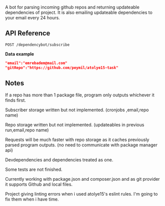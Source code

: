 A bot for parsing incoming github repos and returning updateable dependencies of project. It is also emailing updateable dependencies to your email every 24 hours.

## API Reference

`POST /dependencybot/subscribe`

**Data example**

```json
"email":"emrebadem@mail.com"
"gitRepo":"https://github.com/peymil/atolye15-task"
```

## Notes

If a repo has more than 1 package file, program only outputs whichever it finds first.

Subscriber storage written but not implemented. (cronjobs ,email,repo name)

Repo storage written but not implemented. (updateables in previous run,email,repo name)

Requests will be much faster with repo storage as it caches previously parsed program outputs. (no need to communicate with package manager api)

Devdependencies and dependencies treated as one.

Some tests are not finished.

Currently working with package.json and composer.json and as git provider it supports Github and local files.

Project giving linting errors when i used atolye15's eslint rules. I'm going to fix them when i have time.
